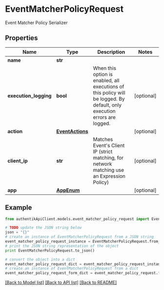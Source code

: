 # EventMatcherPolicyRequest

Event Matcher Policy Serializer

## Properties
Name | Type | Description | Notes
------------ | ------------- | ------------- | -------------
**name** | **str** |  | 
**execution_logging** | **bool** | When this option is enabled, all executions of this policy will be logged. By default, only execution errors are logged. | [optional] 
**action** | [**EventActions**](EventActions.md) |  | [optional] 
**client_ip** | **str** | Matches Event&#39;s Client IP (strict matching, for network matching use an Expression Policy) | [optional] 
**app** | [**AppEnum**](AppEnum.md) |  | [optional] 

## Example

```python
from authentikApiClient.models.event_matcher_policy_request import EventMatcherPolicyRequest

# TODO update the JSON string below
json = "{}"
# create an instance of EventMatcherPolicyRequest from a JSON string
event_matcher_policy_request_instance = EventMatcherPolicyRequest.from_json(json)
# print the JSON string representation of the object
print EventMatcherPolicyRequest.to_json()

# convert the object into a dict
event_matcher_policy_request_dict = event_matcher_policy_request_instance.to_dict()
# create an instance of EventMatcherPolicyRequest from a dict
event_matcher_policy_request_form_dict = event_matcher_policy_request.from_dict(event_matcher_policy_request_dict)
```
[[Back to Model list]](../README.md#documentation-for-models) [[Back to API list]](../README.md#documentation-for-api-endpoints) [[Back to README]](../README.md)


